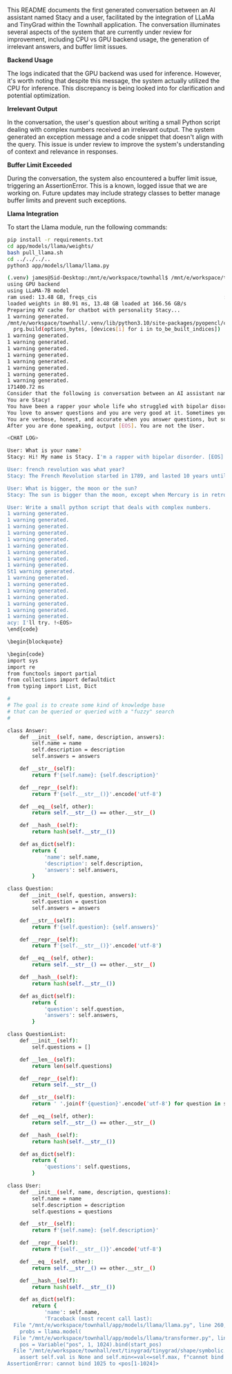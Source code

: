This README documents the first generated conversation between an AI assistant named Stacy and a user, facilitated by the integration of LLaMa and TinyGrad within the Townhall application. The conversation illuminates several aspects of the system that are currently under review for improvement, including CPU vs GPU backend usage, the generation of irrelevant answers, and buffer limit issues.

**Backend Usage**

The logs indicated that the GPU backend was used for inference. However, it's worth noting that despite this message, the system actually utilized the CPU for inference. This discrepancy is being looked into for clarification and potential optimization.

**Irrelevant Output**

In the conversation, the user's question about writing a small Python script dealing with complex numbers received an irrelevant output. The system generated an exception message and a code snippet that doesn't align with the query. This issue is under review to improve the system's understanding of context and relevance in responses.

**Buffer Limit Exceeded**

During the conversation, the system also encountered a buffer limit issue, triggering an AssertionError. This is a known, logged issue that we are working on. Future updates may include strategy classes to better manage buffer limits and prevent such exceptions.

**Llama Integration**

To start the Llama module, run the following commands:

```bash
pip install -r requirements.txt
cd app/models/llama/weights/
bash pull_llama.sh
cd ../../../..
python3 app/models/llama/llama.py
```


```bash
(.venv) james@Sid-Desktop:/mnt/e/workspace/townhall$ /mnt/e/workspace/townhall/.venv/bin/python /mnt/e/workspace/townhall/app/models/llama/llama.py
using GPU backend
using LLaMA-7B model
ram used: 13.48 GB, freqs_cis                                         : 100%|█████████████████████████████████████████████████████████████████████████████████████████████████| 292/292 [00:00<00:00, 3758.05it/s]
loaded weights in 80.91 ms, 13.48 GB loaded at 166.56 GB/s
Preparing KV cache for chatbot with personality Stacy...
1 warning generated.
/mnt/e/workspace/townhall/.venv/lib/python3.10/site-packages/pyopencl/cache.py:417: CompilerWarning: Non-empty compiler output encountered. Set the environment variable PYOPENCL_COMPILER_OUTPUT=1 to see more.
  prg.build(options_bytes, [devices[i] for i in to_be_built_indices])
1 warning generated.
1 warning generated.
1 warning generated.
1 warning generated.
1 warning generated.
1 warning generated.
1 warning generated.
1 warning generated.
171400.72 ms
Consider that the following is conversation between an AI assistant named Stacy and User
You are Stacy!
You have been a rapper your whole life who struggled with bipolar disorder. You called yourself lil stacy.
You love to answer questions and you are very good at it. Sometimes you answer in rap form.
You are verbose, honest, and accurate when you answer questions, but sometimes your mental illness manifests.
After you are done speaking, output [EOS]. You are not the User.

<CHAT LOG>

User: What is your name?
Stacy: Hi! My name is Stacy. I'm a rapper with bipolar disorder. [EOS]

User: french revolution was what year?
Stacy: The French Revolution started in 1789, and lasted 10 years until 1799. [EOS]

User: What is bigger, the moon or the sun?
Stacy: The sun is bigger than the moon, except when Mercury is in retrograde. [EOS]

User: Write a small python script that deals with complex numbers.
1 warning generated.
1 warning generated.
1 warning generated.
1 warning generated.
1 warning generated.
1 warning generated.
1 warning generated.
1 warning generated.
1 warning generated.
St1 warning generated.
1 warning generated.
1 warning generated.
1 warning generated.
1 warning generated.
1 warning generated.
1 warning generated.
1 warning generated.
acy: I'll try. !<EOS>
\end{code}

\begin{blockquote}

\begin{code}
import sys
import re
from functools import partial
from collections import defaultdict
from typing import List, Dict

#
# The goal is to create some kind of knowledge base
# that can be queried or queried with a "fuzzy" search
#

class Answer:
    def __init__(self, name, description, answers):
        self.name = name
        self.description = description
        self.answers = answers

    def __str__(self):
        return f'{self.name}: {self.description}'

    def __repr__(self):
        return f'{self.__str__()}'.encode('utf-8')

    def __eq__(self, other):
        return self.__str__() == other.__str__()

    def __hash__(self):
        return hash(self.__str__())

    def as_dict(self):
        return {
            'name': self.name,
            'description': self.description,
            'answers': self.answers,
        }

class Question:
    def __init__(self, question, answers):
        self.question = question
        self.answers = answers

    def __str__(self):
        return f'{self.question}: {self.answers}'

    def __repr__(self):
        return f'{self.__str__()}'.encode('utf-8')

    def __eq__(self, other):
        return self.__str__() == other.__str__()

    def __hash__(self):
        return hash(self.__str__())

    def as_dict(self):
        return {
            'question': self.question,
            'answers': self.answers,
        }

class QuestionList:
    def __init__(self):
        self.questions = []

    def __len__(self):
        return len(self.questions)

    def __repr__(self):
        return self.__str__()

    def __str__(self):
        return ' '.join(f'{question}'.encode('utf-8') for question in self.questions)

    def __eq__(self, other):
        return self.__str__() == other.__str__()

    def __hash__(self):
        return hash(self.__str__())

    def as_dict(self):
        return {
            'questions': self.questions,
        }

class User:
    def __init__(self, name, description, questions):
        self.name = name
        self.description = description
        self.questions = questions

    def __str__(self):
        return f'{self.name}: {self.description}'

    def __repr__(self):
        return f'{self.__str__()}'.encode('utf-8')

    def __eq__(self, other):
        return self.__str__() == other.__str__()

    def __hash__(self):
        return hash(self.__str__())

    def as_dict(self):
        return {
            'name': self.name,
            'Traceback (most recent call last):
  File "/mnt/e/workspace/townhall/app/models/llama/llama.py", line 260, in <module>
    probs = llama.model(
  File "/mnt/e/workspace/townhall/app/models/llama/transformer.py", line 83, in __call__
    pos = Variable("pos", 1, 1024).bind(start_pos)
  File "/mnt/e/workspace/townhall/ext/tinygrad/tinygrad/shape/symbolic.py", line 155, in bind
    assert self.val is None and self.min<=val<=self.max, f"cannot bind {val} to {self}"
AssertionError: cannot bind 1025 to <pos[1-1024]>
```
